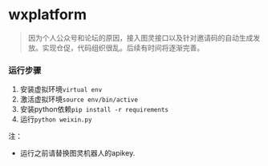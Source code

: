 # wxplatform

>因为个人公众号和论坛的原因，接入图灵接口以及针对邀请码的自动生成发放。实现仓促，代码组织很乱。后续有时间将逐渐完善。
### 运行步骤
1. 安装虚拟环境`virtual env`
2. 激活虚拟环境`source env/bin/active`
3. 安装python依赖`pip install -r requirements`
4. 运行`python weixin.py`

注：
  - 运行之前请替换图灵机器人的apikey.
